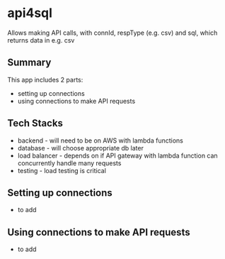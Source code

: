 # api4sql
Allows making API calls, with connId, respType (e.g. csv) and sql, which returns data in e.g. csv

## Summary
This app includes 2 parts:
* setting up connections
* using connections to make API requests

## Tech Stacks
* backend - will need to be on AWS with lambda functions
* database - will choose appropriate db later
* load balancer - depends on if API gateway with lambda function can concurrently handle many requests
* testing - load testing is critical

## Setting up connections
* to add

## Using connections to make API requests
* to add
